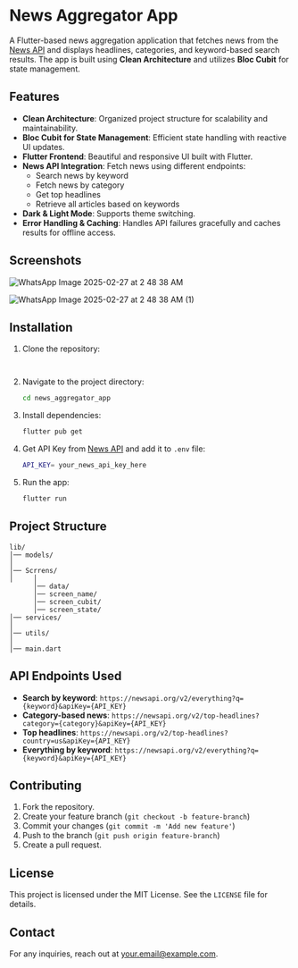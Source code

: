 # News Aggregator App

A Flutter-based news aggregation application that fetches news from the [News API](https://newsapi.org/v2/) and displays headlines, categories, and keyword-based search results. The app is built using **Clean Architecture** and utilizes **Bloc Cubit** for state management.

## Features

- **Clean Architecture**: Organized project structure for scalability and maintainability.
- **Bloc Cubit for State Management**: Efficient state handling with reactive UI updates.
- **Flutter Frontend**: Beautiful and responsive UI built with Flutter.
- **News API Integration**: Fetch news using different endpoints:
  - Search news by keyword
  - Fetch news by category
  - Get top headlines
  - Retrieve all articles based on keywords
- **Dark & Light Mode**: Supports theme switching.
- **Error Handling & Caching**: Handles API failures gracefully and caches results for offline access.

## Screenshots
![WhatsApp Image 2025-02-27 at 2 48 38 AM](https://github.com/user-attachments/assets/abadf428-5883-4b61-ad3f-14630ee1c9cf)

![WhatsApp Image 2025-02-27 at 2 48 38 AM (1)](https://github.com/user-attachments/assets/62919908-179e-49a0-b644-9ac7aec2059f)

## Installation

1. Clone the repository:
   ```

   
   ```
2. Navigate to the project directory:
   ```sh
   cd news_aggregator_app
   ```
3. Install dependencies:
   ```sh
   flutter pub get
   ```
4. Get API Key from [News API](https://newsapi.org/) and add it to `.env` file:
   ```sh
   API_KEY= your_news_api_key_here
   ```
5. Run the app:
   ```sh
   flutter run

   ```

## Project Structure

```
lib/
│── models/
│ 
│── Scrrens/
│     │ 
      │── data/
      │── screen_name/
      │── screen_cubit/
      │── screen_state/
│── services/
│
│── utils/
│ 
│── main.dart
```

## API Endpoints Used

- **Search by keyword**: `https://newsapi.org/v2/everything?q={keyword}&apiKey={API_KEY}`
- **Category-based news**: `https://newsapi.org/v2/top-headlines?category={category}&apiKey={API_KEY}`
- **Top headlines**: `https://newsapi.org/v2/top-headlines?country=us&apiKey={API_KEY}`
- **Everything by keyword**: `https://newsapi.org/v2/everything?q={keyword}&apiKey={API_KEY}`

## Contributing

1. Fork the repository.
2. Create your feature branch (`git checkout -b feature-branch`)
3. Commit your changes (`git commit -m 'Add new feature'`)
4. Push to the branch (`git push origin feature-branch`)
5. Create a pull request.

## License

This project is licensed under the MIT License. See the `LICENSE` file for details.

## Contact

For any inquiries, reach out at [your.email@example.com](mailto:bharatwakade012.com).

